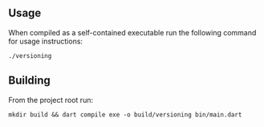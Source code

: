 Usage
---
When compiled as a self-contained executable run the following command for usage instructions:
```shell
./versioning 
```

Building
---
From the project root run:
```shell
mkdir build && dart compile exe -o build/versioning bin/main.dart
```